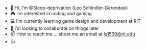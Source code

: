 - 👋 Hi, I’m @Sleop-deprivation (Leo Schindler-Gerendasi)
- 🎮 I’m interested in coding and gaming
- 💻 I’m currently learning game design and development at RIT
- 💞️ I’m looking to collaborate on things later
- 📫 How to reach me ... shoot me an email at ls1539@rit.edu
- 👍 

<!---
Sleop-deprivation/Sleop-deprivation is a ✨ special ✨ repository because its `README.md` (this file) appears on your GitHub profile.
You can click the Preview link to take a look at your changes.
--->
